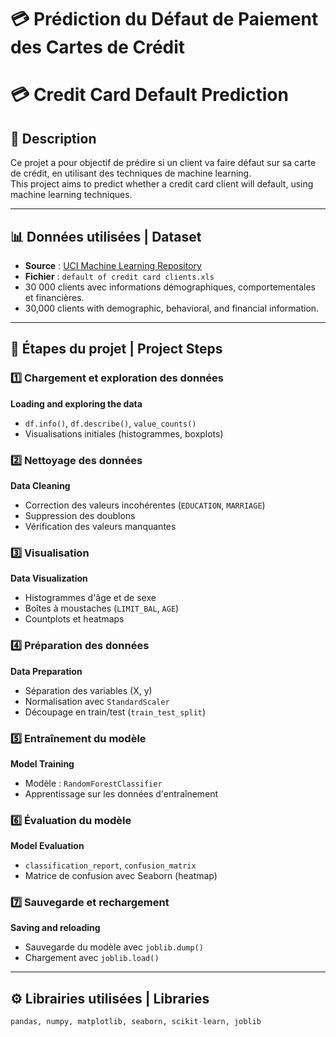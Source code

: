 # 💳 Prédiction du Défaut de Paiement des Cartes de Crédit  
# 💳 Credit Card Default Prediction

## 📌 Description

Ce projet a pour objectif de prédire si un client va faire défaut sur sa carte de crédit, en utilisant des techniques de machine learning.  
This project aims to predict whether a credit card client will default, using machine learning techniques.

---

## 📊 Données utilisées | Dataset

- **Source** : [UCI Machine Learning Repository](https://archive.ics.uci.edu/ml/datasets/default+of+credit+card+clients)
- **Fichier** : `default of credit card clients.xls`
- 30 000 clients avec informations démographiques, comportementales et financières.  
- 30,000 clients with demographic, behavioral, and financial information.

---

## 🧠 Étapes du projet | Project Steps

### 1️⃣ Chargement et exploration des données  
**Loading and exploring the data**
- `df.info()`, `df.describe()`, `value_counts()`
- Visualisations initiales (histogrammes, boxplots)

### 2️⃣ Nettoyage des données  
**Data Cleaning**
- Correction des valeurs incohérentes (`EDUCATION`, `MARRIAGE`)
- Suppression des doublons
- Vérification des valeurs manquantes

### 3️⃣ Visualisation  
**Data Visualization**
- Histogrammes d'âge et de sexe
- Boîtes à moustaches (`LIMIT_BAL`, `AGE`)
- Countplots et heatmaps

### 4️⃣ Préparation des données  
**Data Preparation**
- Séparation des variables (X, y)
- Normalisation avec `StandardScaler`
- Découpage en train/test (`train_test_split`)

### 5️⃣ Entraînement du modèle  
**Model Training**
- Modèle : `RandomForestClassifier`
- Apprentissage sur les données d'entraînement

### 6️⃣ Évaluation du modèle  
**Model Evaluation**
- `classification_report`, `confusion_matrix`
- Matrice de confusion avec Seaborn (heatmap)

### 7️⃣ Sauvegarde et rechargement  
**Saving and reloading**
- Sauvegarde du modèle avec `joblib.dump()`
- Chargement avec `joblib.load()`

---

## ⚙️ Librairies utilisées | Libraries

```python
pandas, numpy, matplotlib, seaborn, scikit-learn, joblib
